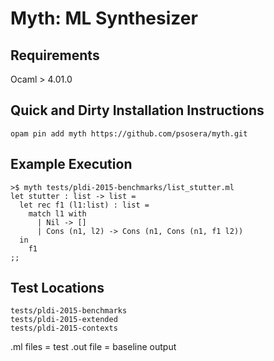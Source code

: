 Myth: ML Synthesizer
====================

Requirements
------------

Ocaml > 4.01.0

Quick and Dirty Installation Instructions
-----------------------------------------

    opam pin add myth https://github.com/psosera/myth.git

Example Execution
-----------------

    >$ myth tests/pldi-2015-benchmarks/list_stutter.ml
    let stutter : list -> list =
      let rec f1 (l1:list) : list =
        match l1 with
          | Nil -> []
          | Cons (n1, l2) -> Cons (n1, Cons (n1, f1 l2))
      in
        f1
    ;;

Test Locations
--------------

    tests/pldi-2015-benchmarks
    tests/pldi-2015-extended
    tests/pldi-2015-contexts

.ml files = test
.out file = baseline output
